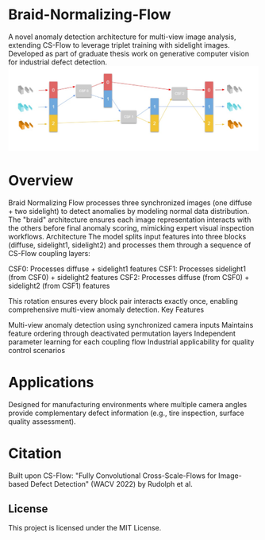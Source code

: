 # Braid-Normalizing-Flow
A novel anomaly detection architecture for multi-view image analysis, extending CS-Flow to leverage triplet training with sidelight images. Developed as part of graduate thesis work on generative computer vision for industrial defect detection.
![plot](braid-normalizing-flows-architecture.jpg)

# Overview
Braid Normalizing Flow processes three synchronized images (one diffuse + two sidelight) to detect anomalies by modeling normal data distribution. The "braid" architecture ensures each image representation interacts with the others before final anomaly scoring, mimicking expert visual inspection workflows.
Architecture
The model splits input features into three blocks (diffuse, sidelight1, sidelight2) and processes them through a sequence of CS-Flow coupling layers:

CSF0: Processes diffuse + sidelight1 features
CSF1: Processes sidelight1 (from CSF0) + sidelight2 features
CSF2: Processes diffuse (from CSF0) + sidelight2 (from CSF1) features

This rotation ensures every block pair interacts exactly once, enabling comprehensive multi-view anomaly detection.
Key Features

Multi-view anomaly detection using synchronized camera inputs
Maintains feature ordering through deactivated permutation layers
Independent parameter learning for each coupling flow
Industrial applicability for quality control scenarios

# Applications
Designed for manufacturing environments where multiple camera angles provide complementary defect information (e.g., tire inspection, surface quality assessment).

# Citation
Built upon CS-Flow: "Fully Convolutional Cross-Scale-Flows for Image-based Defect Detection" (WACV 2022) by Rudolph et al.

## License

This project is licensed under the MIT License.
